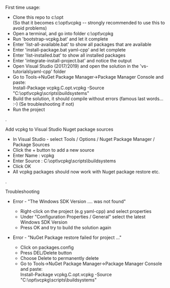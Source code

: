 First time usage:

* Clone this repo to c:\opt   
  (So that it becomes c:\opt\vcpkg -- strongly recommended to use this to avoid problems)
* Open a terminal, and go into folder c:\opt\vcpkg
* Run 'bootstrap-vcpkg.bat' and let it complete
* Enter 'list-all-available.bat' to show all packages that are available
* Enter 'install-package.bat yaml-cpp' and let complete
* Enter 'list-installed.bat' to show all installed packages
* Enter 'integrate-install-project.bat' and notice the output
* Open Visual Studio (2017/2019) and open the solution in the 'vs-tutorials\yaml-cpp' folder
* Go to Tools->NuGet Package Manager->Package Manager Console and paste:   
  Install-Package vcpkg.C.opt.vcpkg -Source "C:\opt\vcpkg\scripts\buildsystems"
* Build the solution, it should compile without errors (famous last words... :-)  (Se troubleshooting if not)
* Run the project

.

Add vcpkg to Visual Studio Nuget package sources
* In Visual Studio - select Tools / Options / Nuget Package Manager / Package Sources
* Click the + button to add a new source
* Enter Name   : vcpkg
* Enter Source : C:\opt\vcpkg\scripts\buildsystems
* Click OK
* All vcpkg packages should now work with Nuget package restore etc.

.

Troubleshooting   
* Error - "The Windows SDK Version .... was not found"
  * Right-click on the project (e.g yaml-cpp) and select properties
  * Under "Configuration Properties / General" select the latest Windows SDK Version
  * Press OK and try to build the solution again

* Error - "NuGet Package restore failed for project ..."
  * Click on packages.config
  * Press DEL/Delete button
  * Choose Delete to permanently delete
  * Go to Tools->NuGet Package Manager->Package Manager Console and paste:   
    Install-Package vcpkg.C.opt.vcpkg -Source "C:\opt\vcpkg\scripts\buildsystems"

